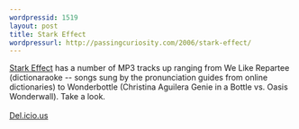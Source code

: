 ```yaml
--- 
wordpressid: 1519
layout: post
title: Stark Effect
wordpressurl: http://passingcuriosity.com/2006/stark-effect/
---
```

<a href="http://www.stark-effect.com/">Stark Effect</a> has a number of MP3 tracks up ranging from <span class="title">We Like Repartee</span> (dictionaraoke -- songs sung by the pronunciation guides from online dictionaries) to <span class="title">Wonderbottle</span> (Christina Aguilera <span class="title">Genie in a Bottle</span> vs. Oasis <span  class="title">Wonderwall</span>). Take a look.<br /><br /><a href="http://del.icio.us/url/a5b686f3316f6774f8a815445b29a9a9">Del.icio.us</a>
